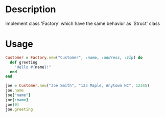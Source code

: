 # Description

Implement class 'Factory' which have the same behavior as 'Struct' class

# Usage
```ruby
Customer = Factory.new("Customer", :name, :address, :zip) do
  def greeting
    "Hello #{name}!"
  end
end

joe = Customer.new("Joe Smith", "123 Maple, Anytown NC", 12345)
joe.name
joe["name"]
joe[:name]
joe[0]
joe.greeting
  ```